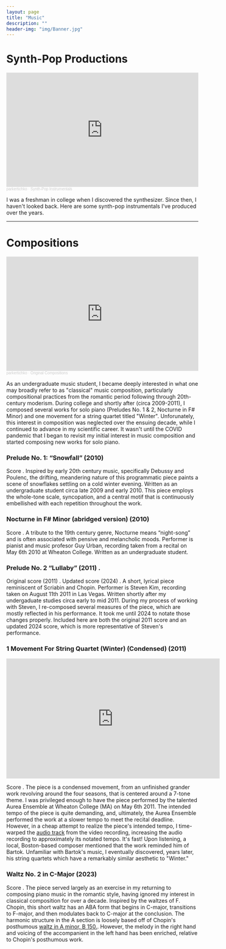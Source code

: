 ```yaml
---
layout: page
title: "Music"
description: ""
header-img: "img/Banner.jpg"
---
```


# Synth-Pop Productions

<iframe width="100%" height="300" scrolling="no" frameborder="no" allow="autoplay" src="https://w.soundcloud.com/player/?url=https%3A//api.soundcloud.com/playlists/193539&color=%23ff5500&auto_play=false&hide_related=false&show_comments=true&show_user=true&show_reposts=false&show_teaser=true&visual=true"></iframe><div style="font-size: 10px; color: #cccccc;line-break: anywhere;word-break: normal;overflow: hidden;white-space: nowrap;text-overflow: ellipsis; font-family: Interstate,Lucida Grande,Lucida Sans Unicode,Lucida Sans,Garuda,Verdana,Tahoma,sans-serif;font-weight: 100;"><a href="https://soundcloud.com/parkertichko" title="parkertichko" target="_blank" style="color: #cccccc; text-decoration: none;">parkertichko</a> · <a href="https://soundcloud.com/parkertichko/sets/synthpop" title="Synth-Pop Instrumentals" target="_blank" style="color: #cccccc; text-decoration: none;">Synth-Pop Instrumentals</a></div>

I was a freshman in college when I discovered the synthesizer. Since then, I haven't looked back. Here are some synth-pop instrumentals I've produced over the years.

___

# Compositions

<iframe width="100%" height="300" scrolling="no" frameborder="no" allow="autoplay" src="https://w.soundcloud.com/player/?url=https%3A//api.soundcloud.com/playlists/184090&color=%23ff5500&auto_play=false&hide_related=false&show_comments=true&show_user=true&show_reposts=false&show_teaser=true&visual=true"></iframe><div style="font-size: 10px; color: #cccccc;line-break: anywhere;word-break: normal;overflow: hidden;white-space: nowrap;text-overflow: ellipsis; font-family: Interstate,Lucida Grande,Lucida Sans Unicode,Lucida Sans,Garuda,Verdana,Tahoma,sans-serif;font-weight: 100;"><a href="https://soundcloud.com/parkertichko" title="parkertichko" target="_blank" style="color: #cccccc; text-decoration: none;">parkertichko</a> · <a href="https://soundcloud.com/parkertichko/sets/original-compositions" title="Original Compositions" target="_blank" style="color: #cccccc; text-decoration: none;">Original Compositions</a></div>

As an undergraduate music student, I became deeply interested in what one may broadly refer to as "classical" music composition, particularly compositional practices from the romantic period following through 20th-century moderism. During college and shortly after (circa 2009-2011), I composed several works for solo piano (Preludes No. 1 & 2, Nocturne in F# Minor) and one movement for a string quartet titled "Winter". Unforunately, this interest in composition was neglected over the ensuing decade, while I continued to advance in my scientific career. It wasn't until the COVID pandemic that I began to revisit my initial interest in music composition and started composing new works for solo piano. 

### Prelude No. 1: “Snowfall” (2010)
Score  <a href="/CV/parkertichkopreludeno1.pdf" target="_blank"><i class="fa fa-file-text fa-md"></i></a>.
Inspired by early 20th century music, specifically Debussy and Poulenc, the drifting, meandering nature of this programmatic piece paints a scene of snowflakes settling on a cold winter evening. Written as an undergraduate student circa late 2009 and early 2010. This piece employs the whole-tone scale, syncopation, and a central motif that is continuously embellished with each repetition throughout the work.

### Nocturne in F# Minor (abridged version) (2010) 
Score <a href="/CV/Nocturne1UrbanFINAL3.pdf" target="_blank"><i class="fa fa-file-text fa-md"></i></a>.
A tribute to the 19th century genre, Nocturne means “night-song” and is often associated with pensive and melancholic moods. Performer is pianist and music profesor Guy Urban, recording taken from a recital on May 6th 2010 at Wheaton College. Written as an undergraduate student.

### Prelude No. 2 “Lullaby” (2011)  <a href="/CV/parkertichkopreludeno2.pdf" target="_blank"><i class="fa fa-file-text fa-md"></i></a>.
Original score (2011) <a href="/CV/parkertichkopreludeno2.pdf" target="_blank"><i class="fa fa-file-text fa-md"></i></a>.
Updated score (2024) <a href="/CV/PreludeNo.2_2024.pdf" target="_blank"><i class="fa fa-file-text fa-md"></i></a>.
A short, lyrical piece reminiscent of Scriabin and Chopin. Performer is Steven Kim, recording taken on August 11th 2011 in Las Vegas. Written shortly after my undergaduate studies circa early to mid 2011. During my process of working with Steven, I re-composed several measures of the piece, which are mostly reflected in his performance. It took me until 2024 to notate those changes properly. Included here are both the original 2011 score and an updated 2024 score, which is more representative of Steven's performance.

### 1 Movement For String Quartet (Winter) (Condensed) (2011)

<iframe width="560" height="315" src="https://www.youtube.com/embed/0rfiWAt4_Mc?si=BvOf6zxkUlAWsWWG" title="YouTube video player" frameborder="0" allow="accelerometer; autoplay; clipboard-write; encrypted-media; gyroscope; picture-in-picture; web-share" referrerpolicy="strict-origin-when-cross-origin" allowfullscreen></iframe>

Score  <a href="/CV/String Quartet Final Score 7-4 Version.pdf" target="_blank"><i class="fa fa-file-text fa-md"></i></a>.
The piece is a condensed movement, from an unfinished grander work revolving around the four seasons, that is centered around a 7-tone theme. I was privileged enough to have the piece performed by the talented Aurea Ensemble at Wheaton College (MA) on May 6th 2011. The intended tempo of the piece is quite demanding, and, ultimately, the Aurea Ensemble performed the work at a slower tempo to meet the recital deadline. However, in a cheap attempt to realize the piece's intended tempo, I time-warped the [audio track](https://soundcloud.com/parkertichko/1-movement-for-string?si=1a8f03af21124ed6be5caa8bd2b145c0&utm_source=clipboard&utm_medium=text&utm_campaign=social_sharing) from the video recording, increasing the audio recording to approximately its notated tempo. It's fast! Upon listening, a local, Boston-based composer mentioned that the work reminded him of Bartok. Unfamiliar with Bartok's music, I eventually discovered, years later, his string quartets which have a remarkably similar aesthetic to "Winter."   

### Waltz No. 2 in C-Major (2023)

Score  <a href="/CV/Waltz No. 2, C Major.pdf" target="_blank"><i class="fa fa-file-text fa-md"></i></a>.
The piece served largely as an exercise in my returning to composing piano music in the romantic style, having ignored my interest in classical composition for over a decade. Inspired by the waltzes of F. Chopin, this short waltz has an ABA form that begins in C-major, transitions to F-major, and then modulates back to C-major at the conclusion. The harmonic structure in the A section is loosely based off of Chopin's posthumous [waltz in A minor, B 150.](https://en.wikipedia.org/wiki/Waltz_in_A_minor_(Chopin)). However, the melody in the right hand and voicing of the accompanient in the left hand has been enriched, relative to Chopin's posthumous work.
